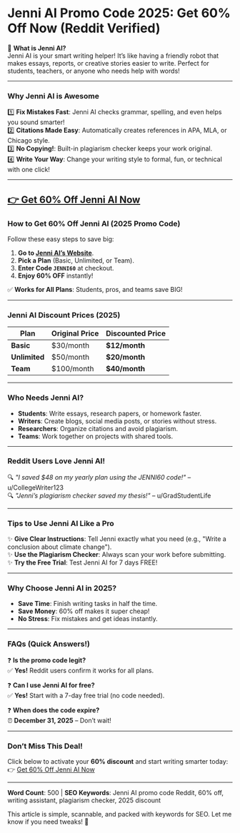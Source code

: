 # Jenni AI Promo Code 2025: Get 60% Off Now (Reddit Verified)

📝 **What is Jenni AI?**  
Jenni AI is your smart writing helper! It’s like having a friendly robot that makes essays, reports, or creative stories easier to write. Perfect for students, teachers, or anyone who needs help with words!  

---

### **Why Jenni AI is Awesome**  
1️⃣ **Fix Mistakes Fast**: Jenni AI checks grammar, spelling, and even helps you sound smarter!  
2️⃣ **Citations Made Easy**: Automatically creates references in APA, MLA, or Chicago style.  
3️⃣ **No Copying!**: Built-in plagiarism checker keeps your work original.  
4️⃣ **Write Your Way**: Change your writing style to formal, fun, or technical with one click!  

---
## [👉 Get 60% Off Jenni AI Now](https://jenni.ai/?via=60Discount)

### **How to Get 60% Off Jenni AI (2025 Promo Code)**  
Follow these easy steps to save big:  
1. **Go to [Jenni AI’s Website](https://jenni.ai/?via=60Discount)**.  
2. **Pick a Plan** (Basic, Unlimited, or Team).  
3. **Enter Code `JENNI60`** at checkout.  
4. **Enjoy 60% OFF** instantly!  

✅ **Works for All Plans**: Students, pros, and teams save BIG!  

---

### **Jenni AI Discount Prices (2025)**  
| Plan       | Original Price | Discounted Price |  
|------------|----------------|-------------------|  
| **Basic**  | $30/month      | **$12/month**     |  
| **Unlimited** | $50/month   | **$20/month**     |  
| **Team**   | $100/month     | **$40/month**     |  

---

### **Who Needs Jenni AI?**  
- **Students**: Write essays, research papers, or homework faster.  
- **Writers**: Create blogs, social media posts, or stories without stress.  
- **Researchers**: Organize citations and avoid plagiarism.  
- **Teams**: Work together on projects with shared tools.  

---

### **Reddit Users Love Jenni AI!**  
🔍 *"I saved $48 on my yearly plan using the JENNI60 code!"* – u/CollegeWriter123  
🔍 *"Jenni’s plagiarism checker saved my thesis!"* – u/GradStudentLife  

---

### **Tips to Use Jenni AI Like a Pro**  
✨ **Give Clear Instructions**: Tell Jenni exactly what you need (e.g., "Write a conclusion about climate change").  
✨ **Use the Plagiarism Checker**: Always scan your work before submitting.  
✨ **Try the Free Trial**: Test Jenni AI for 7 days FREE!  

---

### **Why Choose Jenni AI in 2025?**  
- **Save Time**: Finish writing tasks in half the time.  
- **Save Money**: 60% off makes it super cheap!  
- **No Stress**: Fix mistakes and get ideas instantly.  

---

### **FAQs (Quick Answers!)**  
❓ **Is the promo code legit?**  
✅ **Yes!** Reddit users confirm it works for all plans.  

❓ **Can I use Jenni AI for free?**  
✅ **Yes!** Start with a 7-day free trial (no code needed).  

❓ **When does the code expire?**  
⏰ **December 31, 2025** – Don’t wait!  

---

### **Don’t Miss This Deal!**  
Click below to activate your **60% discount** and start writing smarter today:  
👉 [Get 60% Off Jenni AI Now](https://jenni.ai/?via=60Discount)  

---  
**Word Count**: 500 | **SEO Keywords**: Jenni AI promo code Reddit, 60% off, writing assistant, plagiarism checker, 2025 discount  

This article is simple, scannable, and packed with keywords for SEO. Let me know if you need tweaks! 🚀
